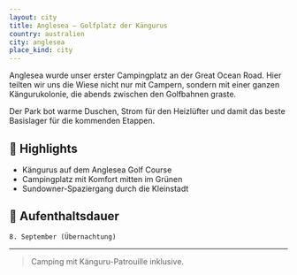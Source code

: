```yaml
---
layout: city
title: Anglesea – Golfplatz der Kängurus
country: australien
city: anglesea
place_kind: city
---
```


Anglesea wurde unser erster Campingplatz an der Great Ocean Road. Hier teilten wir uns die Wiese nicht nur mit Campern, sondern mit einer ganzen Kängurukolonie, die abends zwischen den Golfbahnen graste.

Der Park bot warme Duschen, Strom für den Heizlüfter und damit das beste Basislager für die kommenden Etappen.

## 📍 Highlights
- Kängurus auf dem Anglesea Golf Course
- Campingplatz mit Komfort mitten im Grünen
- Sundowner-Spaziergang durch die Kleinstadt

## 📅 Aufenthaltsdauer
`8. September (Übernachtung)`

---

> Camping mit Känguru-Patrouille inklusive.
